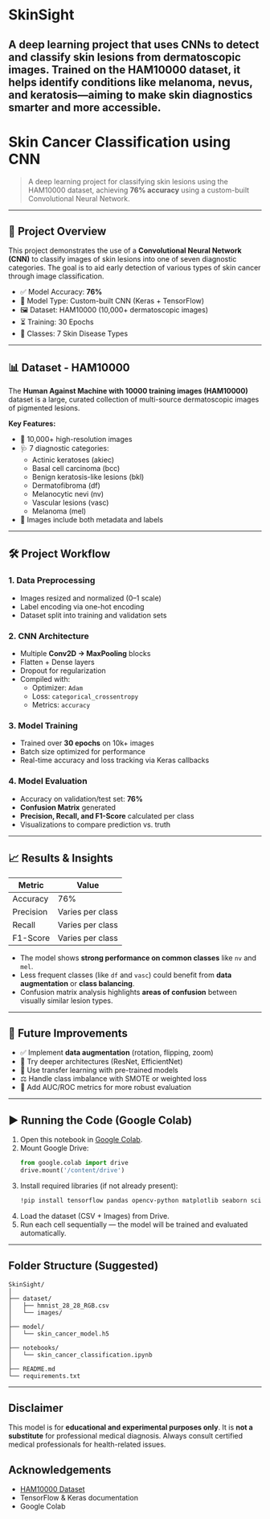 # SkinSight
A deep learning project that uses CNNs to detect and classify skin lesions from dermatoscopic images. Trained on the HAM10000 dataset, it helps identify conditions like melanoma, nevus, and keratosis—aiming to make skin diagnostics smarter and more accessible.
---

# Skin Cancer Classification using CNN

> A deep learning project for classifying skin lesions using the HAM10000 dataset, achieving **76% accuracy** using a custom-built Convolutional Neural Network.

---

## 📌 Project Overview

This project demonstrates the use of a **Convolutional Neural Network (CNN)** to classify images of skin lesions into one of seven diagnostic categories. The goal is to aid early detection of various types of skin cancer through image classification.

- ✅ Model Accuracy: **76%**
- 🧠 Model Type: Custom-built CNN (Keras + TensorFlow)
- 🖼️ Dataset: HAM10000 (10,000+ dermatoscopic images)
- ⏳ Training: 30 Epochs
- 🔬 Classes: 7 Skin Disease Types

---

## 📊 Dataset - HAM10000

The **Human Against Machine with 10000 training images (HAM10000)** dataset is a large, curated collection of multi-source dermatoscopic images of pigmented lesions.

**Key Features:**
- 📁 10,000+ high-resolution images
- 🩺 7 diagnostic categories:
  - Actinic keratoses (akiec)
  - Basal cell carcinoma (bcc)
  - Benign keratosis-like lesions (bkl)
  - Dermatofibroma (df)
  - Melanocytic nevi (nv)
  - Vascular lesions (vasc)
  - Melanoma (mel)
- 🧬 Images include both metadata and labels

---

## 🛠️ Project Workflow

### 1. Data Preprocessing
- Images resized and normalized (0–1 scale)
- Label encoding via one-hot encoding
- Dataset split into training and validation sets

### 2. CNN Architecture
- Multiple **Conv2D → MaxPooling** blocks
- Flatten + Dense layers
- Dropout for regularization
- Compiled with:
  - Optimizer: `Adam`
  - Loss: `categorical_crossentropy`
  - Metrics: `accuracy`

### 3. Model Training
- Trained over **30 epochs** on 10k+ images
- Batch size optimized for performance
- Real-time accuracy and loss tracking via Keras callbacks

### 4. Model Evaluation
- Accuracy on validation/test set: **76%**
- **Confusion Matrix** generated
- **Precision, Recall, and F1-Score** calculated per class
- Visualizations to compare prediction vs. truth

---

## 📈 Results & Insights

| Metric     | Value |
|------------|-------|
| Accuracy   | 76%   |
| Precision  | Varies per class |
| Recall     | Varies per class |
| F1-Score   | Varies per class |

- The model shows **strong performance on common classes** like `nv` and `mel`.
- Less frequent classes (like `df` and `vasc`) could benefit from **data augmentation** or **class balancing**.
- Confusion matrix analysis highlights **areas of confusion** between visually similar lesion types.

---

## 🧪 Future Improvements

- ✅ Implement **data augmentation** (rotation, flipping, zoom)
- 🧠 Try deeper architectures (ResNet, EfficientNet)
- 🔁 Use transfer learning with pre-trained models
- ⚖️ Handle class imbalance with SMOTE or weighted loss
- 🧾 Add AUC/ROC metrics for more robust evaluation

---

## ▶️ Running the Code (Google Colab)

1. Open this notebook in [Google Colab](https://colab.research.google.com/drive/15uefTPr7ztxjgMFj9cKqZYXA9LQfsr5L).
2. Mount Google Drive:
   ```python
   from google.colab import drive
   drive.mount('/content/drive')
   ```
3. Install required libraries (if not already present):
   ```bash
   !pip install tensorflow pandas opencv-python matplotlib seaborn scikit-learn
   ```
4. Load the dataset (CSV + Images) from Drive.
5. Run each cell sequentially — the model will be trained and evaluated automatically.

---

##  Folder Structure (Suggested)

```
SkinSight/
│
├── dataset/
│   ├── hmnist_28_28_RGB.csv
│   └── images/
│
├── model/
│   └── skin_cancer_model.h5
│
├── notebooks/
│   └── skin_cancer_classification.ipynb
│
├── README.md
└── requirements.txt
```

---

##  Disclaimer

This model is for **educational and experimental purposes only**. It is **not a substitute** for professional medical diagnosis. Always consult certified medical professionals for health-related issues.


##  Acknowledgements

- [HAM10000 Dataset](https://www.kaggle.com/datasets/kmader/skin-cancer-mnist-ham10000)
- TensorFlow & Keras documentation
- Google Colab


